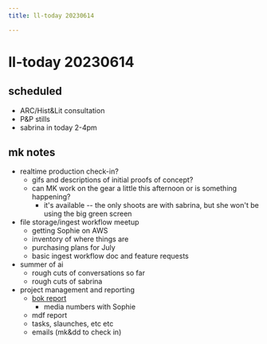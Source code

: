 ```yaml
---
title: ll-today 20230614

---
```


# ll-today 20230614
## scheduled
* ARC/Hist&Lit consultation
* P&P stills
* sabrina in today 2-4pm


## mk notes
- realtime production check-in?
    - gifs and descriptions of initial proofs of concept?
    - can MK work on the gear a little this afternoon or is something happening?
        - it's available -- the only shoots are with sabrina, but she won't be using the big green screen 
- file storage/ingest workflow meetup
    - getting Sophie on AWS
    - inventory of where things are
    - purchasing plans for July
    - basic ingest workflow doc and feature requests
- summer of ai
    - rough cuts of conversations so far
    - rough cuts of sabrina
- project management and reporting
    - [bok report](https://drive.google.com/drive/folders/19fu0_hRdbWZDp9SlJ_vSD-y4MVusn6bA)
        - media numbers with Sophie
    - mdf report
    - tasks, slaunches, etc etc
    - emails (mk&dd to check in)